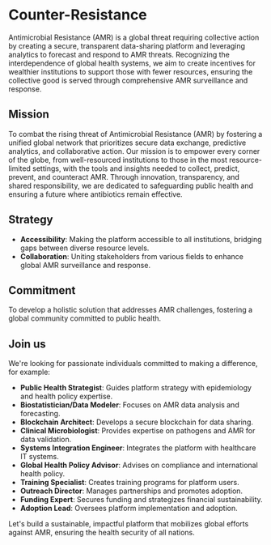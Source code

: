 # Counter-Resistance

Antimicrobial Resistance (AMR) is a global threat requiring collective action by creating a secure, transparent data-sharing platform and leveraging analytics to forecast and respond to AMR threats. Recognizing the interdependence of global health systems, we aim to create incentives for wealthier institutions to support those with fewer resources, ensuring the collective good is served through comprehensive AMR surveillance and response.

## Mission

To combat the rising threat of Antimicrobial Resistance (AMR) by fostering a unified global network that prioritizes secure data exchange, predictive analytics, and collaborative action. Our mission is to empower every corner of the globe, from well-resourced institutions to those in the most resource-limited settings, with the tools and insights needed to collect, predict, prevent, and counteract AMR. Through innovation, transparency, and shared responsibility, we are dedicated to safeguarding public health and ensuring a future where antibiotics remain effective.

## Strategy
- **Accessibility**: Making the platform accessible to all institutions, bridging gaps between diverse resource levels.
- **Collaboration**: Uniting stakeholders from various fields to enhance global AMR surveillance and response.

## Commitment
To develop a holistic solution that addresses AMR challenges, fostering a global community committed to public health.

## Join us
We're looking for passionate individuals committed to making a difference, for example:

- **Public Health Strategist**: Guides platform strategy with epidemiology and health policy expertise.
- **Biostatistician/Data Modeler**: Focuses on AMR data analysis and forecasting.
- **Blockchain Architect**: Develops a secure blockchain for data sharing.
- **Clinical Microbiologist**: Provides expertise on pathogens and AMR for data validation.
- **Systems Integration Engineer**: Integrates the platform with healthcare IT systems.
- **Global Health Policy Advisor**: Advises on compliance and international health policy.
- **Training Specialist**: Creates training programs for platform users.
- **Outreach Director**: Manages partnerships and promotes adoption.
- **Funding Expert**: Secures funding and strategizes financial sustainability.
- **Adoption Lead**: Oversees platform implementation and adoption.

Let's build a sustainable, impactful platform that mobilizes global efforts against AMR, ensuring the health security of all nations.
